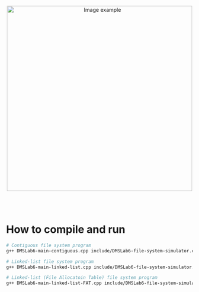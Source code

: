 <br>
<br>
<br>

<p align="center">
  <img alt="Image example" src="https://user-images.githubusercontent.com/19341857/232567108-dce5c7d9-505c-40d1-b1d1-f5abc4114e94.png" width="500">
</p>

<br>
<br>

# How to compile and run

```bash
# Contiguous file system program
g++ DMSLab6-main-contiguous.cpp include/DMSLab6-file-system-simulator.cpp

# Linked-list file system program
g++ DMSLab6-main-linked-list.cpp include/DMSLab6-file-system-simulator.cpp

# Linked-list (File Allocatoin Table) file system program
g++ DMSLab6-main-linked-list-FAT.cpp include/DMSLab6-file-system-simulator.cpp
```

<!--
```bash
# Useful input/output redirection we used for this assignment
./_ < examples/DMSLab6-input-example.txt >> examples/DMSLab6-output-example.txt
```
-->

<br>
<br>
<br>